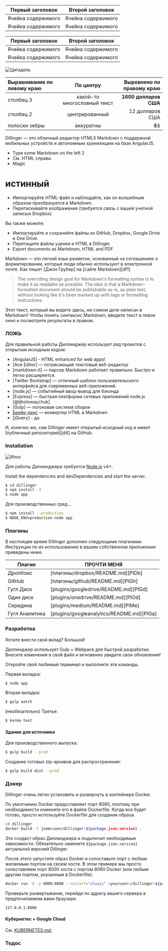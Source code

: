 Первый заголовок | Второй заголовок
--- | ---
Ячейка содержимого | Ячейка содержимого
Ячейка содержимого | Ячейка содержимого

Первый заголовок | Второй заголовок
--- | ---
Ячейка содержимого | Ячейка содержимого
Ячейка содержимого | Ячейка содержимого

![Цитадель](https://vignette.wikia.nocookie.net/masseffect/images/d/d7/MassEffect2Citadel.jpg/revision/latest?cb=20100721191415)

Выравнивание по левому краю | По центру | Выровнено по правому краю
:-- | :-: | --:
столбец 3 | какой-то многословный текст | **1600 долларов США**
столбец 2 | центрированный | 12 долларов США
полоски зебры | аккуратны | ~~$1~~

Dillinger — это облачный редактор HTML5 Markdown с поддержкой мобильных устройств и автономным хранилищем на базе AngularJS.

- Type some Markdown on the left 2
- См. HTML справа.
- Magic

# истинный

- Импортируйте HTML-файл и наблюдайте, как он волшебным образом преобразуется в Markdown.
- Перетаскивайте изображения (требуется связь с вашей учетной записью Dropbox)

Вы также можете:

- Импортируйте и сохраняйте файлы из GitHub, Dropbox, Google Drive и One Drive.
- Перетащите файлы уценки и HTML в Dillinger.
- Export documents as Markdown, HTML and PDF

Markdown — это легкий язык разметки, основанный на соглашениях о форматировании, которые люди обычно используют в электронной почте. Как пишет [Джон Грубер] на [сайте Markdown][df1]

> The overriding design goal for Markdown's formatting syntax is to make it as readable as possible. The idea is that a Markdown-formatted document should be publishable as-is, as plain text, without looking like it's been marked up with tags or formatting instructions.

Этот текст, который вы видите здесь, *на самом деле* написан в Markdown! Чтобы понять синтаксис Markdown, введите текст в левое окно и посмотрите результаты в правом.

### ЛОЖЬ

Для правильной работы Диллинджер использует ряд проектов с открытым исходным кодом:

- [AngularJS] - HTML enhanced for web apps!
- [Ace Editor] — потрясающий текстовый веб-редактор
- [markdown-it] — парсер Markdown работает правильно. Быстро и легко расширяется.
- [Twitter Bootstrap] — отличный шаблон пользовательского интерфейса для современных веб-приложений.
- [node.js] — событийный ввод-вывод для бэкэнда
- [Express] — быстрая платформа сетевых приложений node.js [@tjholowaychuk]
- [Gulp] — потоковая система сборки
- [Брейк-данс](https://breakdance.github.io/breakdance/) — конвертер HTML в Markdown
- [jQuery] - да

И, конечно же, сам Dillinger имеет открытый исходный код и имеет [публичный репозиторий][dill] на GitHub.

### Installation

![Илос](https://lh3.googleusercontent.com/proxy/DDV8a7sLIWurhJtW8Ego9bq-JlwpfFFoR0tkLJQKKYXEXoWHB6ZUP5jGKD2VcYt3z1QVsgcn6L3GoU1ns8m9fvi3U51GzddA70ZUMHgzHvjl4-i7YOJY9cShBPrfjUhMQhxaJ97WFBp612XmjMXVGypfGkiBarN4PWxhiHkiYYNW7HGbtTpOcyt9GQ4Q23C2noxLTWFXZMcQZhRpQA_qzu2n6_H6CPViBnhSHpEl4JZAPaGCSJqgZg)

Для работы Диллинджера требуется [Node.js](https://nodejs.org/) v4+.

Install the dependencies and devDependencies and start the server.

```sh
$ cd dillinger
$ npm install -d
$ node app
```

Для производственных сред...

```sh
$ npm install --production
$ NODE_ENV=production node app
```

### Плагины

В настоящее время Dillinger дополнен следующими плагинами. Инструкции по их использованию в вашем собственном приложении приведены ниже.

Плагин | ПРОЧТИ МЕНЯ
--- | ---
Дропбокс | [плагины/dropbox/README.md][PlDb]
GitHub | [плагины/github/README.md][PlGh]
Гугл Диск | [plugins/googledrive/README.md][PlGd]
Один диск | [plugins/onedrive/README.md][PlOd]
Середина | [plugins/medium/README.md][PlMe]
Гугл Аналитика | [plugins/googleanalytics/README.md][PlGa]

### Разработка

Хотите внести свой вклад? Большой!

Диллинджер использует Gulp + Webpack для быстрой разработки. Внесите изменения в свой файл и мгновенно увидите свои обновления!

Откройте свой любимый терминал и выполните эти команды.

Первая вкладка:

```sh
$ node app
```

Вторая вкладка:

```sh
$ gulp watch
```

(необязательно) Третье:

```sh
$ karma test
```

#### Здание для источника

Для производственного выпуска:

```sh
$ gulp build --prod
```

Создание готовых zip-архивов для распространения:

```sh
$ gulp build dist --prod
```

### Докер

Dillinger очень легко установить и развернуть в контейнере Docker.

По умолчанию Docker предоставляет порт 8080, поэтому при необходимости измените его в файле Dockerfile. Когда все будет готово, просто используйте Dockerfile для создания образа.

```sh
cd dillinger
docker build -t joemccann/dillinger:${package.json.version} .
```

Это создаст образ Диллинджера и подключит необходимые зависимости. Обязательно замените `${package.json.version}` актуальной версией Dillinger.

После этого запустите образ Docker и сопоставьте порт с любым желаемым портом на своем хосте. В этом примере мы просто сопоставляем порт 8000 хоста с портом 8080 Docker (или любым другим портом, указанным в Dockerfile):

```sh
docker run -d -p 8000:8080 --restart="always" <youruser>/dillinger:${package.json.version}
```

Проверьте развертывание, перейдя по адресу вашего сервера в предпочитаемом вами браузере.

```sh
127.0.0.1:8000
```

#### Кубернетес + Google Cloud

См. [KUBERNETES.md.](https://github.com/joemccann/dillinger/blob/master/KUBERNETES.md)

### Тодос
